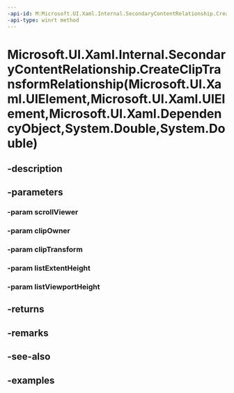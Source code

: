 ```yaml
---
-api-id: M:Microsoft.UI.Xaml.Internal.SecondaryContentRelationship.CreateClipTransformRelationship(Microsoft.UI.Xaml.UIElement,Microsoft.UI.Xaml.UIElement,Microsoft.UI.Xaml.DependencyObject,System.Double,System.Double)
-api-type: winrt method
---
```


# Microsoft.UI.Xaml.Internal.SecondaryContentRelationship.CreateClipTransformRelationship(Microsoft.UI.Xaml.UIElement,Microsoft.UI.Xaml.UIElement,Microsoft.UI.Xaml.DependencyObject,System.Double,System.Double)

<!--
public static Microsoft.UI.Xaml.Internal.SecondaryContentRelationship CreateClipTransformRelationship (Microsoft.UI.Xaml.UIElement scrollViewer, Microsoft.UI.Xaml.UIElement clipOwner, Microsoft.UI.Xaml.DependencyObject clipTransform, double listExtentHeight, double listViewportHeight);
-->


## -description

## -parameters

### -param scrollViewer

### -param clipOwner

### -param clipTransform

### -param listExtentHeight

### -param listViewportHeight

## -returns

## -remarks

## -see-also

## -examples


